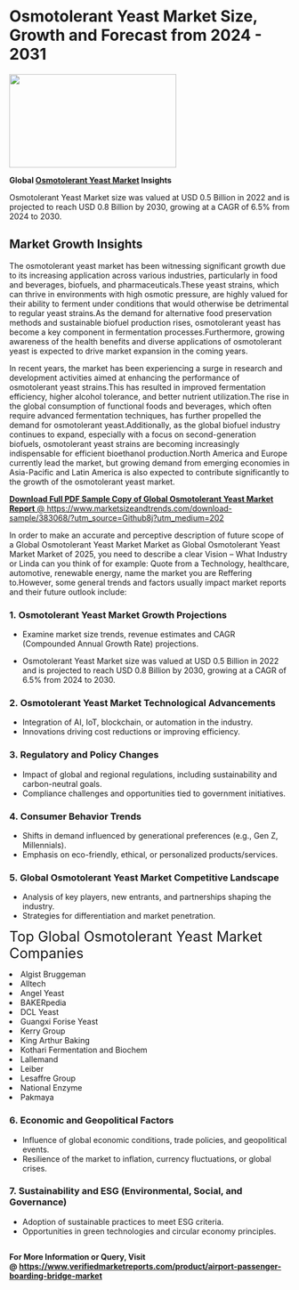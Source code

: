 <H1>Osmotolerant Yeast Market Size, Growth and Forecast from 2024 - 2031</H1><img class="aligncenter size-medium wp-image-584254" src="https://thirdeyenews.in/wp-content/uploads/2024/09/Global-Market-Research-300x168.jpeg" alt="" width="300" height="168" /><p><strong>Global&nbsp;<a href="https://www.marketsizeandtrends.com/download-sample/383068/?utm_source=Github8j?utm_medium=202">Osmotolerant Yeast Market</a> Insights</strong></p><p>Osmotolerant Yeast Market size was valued at USD 0.5 Billion in 2022 and is projected to reach USD 0.8 Billion by 2030, growing at a CAGR of 6.5% from 2024 to 2030.</p><p><h2>Market Growth Insights</h2> <p>The osmotolerant yeast market has been witnessing significant growth due to its increasing application across various industries, particularly in food and beverages, biofuels, and pharmaceuticals.These yeast strains, which can thrive in environments with high osmotic pressure, are highly valued for their ability to ferment under conditions that would otherwise be detrimental to regular yeast strains.As the demand for alternative food preservation methods and sustainable biofuel production rises, osmotolerant yeast has become a key component in fermentation processes.Furthermore, growing awareness of the health benefits and diverse applications of osmotolerant yeast is expected to drive market expansion in the coming years.</p> <p><a href="#"></a></p> <p>In recent years, the market has been experiencing a surge in research and development activities aimed at enhancing the performance of osmotolerant yeast strains.This has resulted in improved fermentation efficiency, higher alcohol tolerance, and better nutrient utilization.The rise in the global consumption of functional foods and beverages, which often require advanced fermentation techniques, has further propelled the demand for osmotolerant yeast.Additionally, as the global biofuel industry continues to expand, especially with a focus on second-generation biofuels, osmotolerant yeast strains are becoming increasingly indispensable for efficient bioethanol production.North America and Europe currently lead the market, but growing demand from emerging economies in Asia-Pacific and Latin America is also expected to contribute significantly to the growth of the osmotolerant yeast market.</p> <p><a href="#"></p><p><span class=""><strong>Download Full PDF Sample Copy of Global Osmotolerant Yeast Market Report</strong> @ <a href="https://www.marketsizeandtrends.com/download-sample/383068/?utm_source=Github8j?utm_medium=202" target="_blank">https://www.marketsizeandtrends.com/download-sample/383068/?utm_source=Github8j?utm_medium=202</a></span></p><p>In order to make an accurate and perceptive description of future scope of a Global&nbsp;Osmotolerant Yeast Market Market as Global&nbsp;Osmotolerant Yeast Market Market of 2025, you need to describe a clear Vision &ndash; What Industry or Linda can you think of for example: Quote from a Technology, healthcare, automotive, renewable energy, name the market you are Reffering to.However, some general trends and factors usually impact market reports and their future outlook include:</p><h3>1.&nbsp;<strong>Osmotolerant Yeast Market Growth Projections</strong></h3><ul><li>Examine market size trends, revenue estimates and CAGR (Compounded Annual Growth Rate) projections.</li><li><p>Osmotolerant Yeast Market size was valued at USD 0.5 Billion in 2022 and is projected to reach USD 0.8 Billion by 2030, growing at a CAGR of 6.5% from 2024 to 2030.</p></li></ul><h3>2.&nbsp;<strong>Osmotolerant Yeast Market Technological Advancements</strong></h3><ul><li>Integration of AI, IoT, blockchain, or automation in the industry.</li><li>Innovations driving cost reductions or improving efficiency.</li></ul><h3>3.&nbsp;<strong>Regulatory and Policy Changes</strong></h3><ul><li>Impact of global and regional regulations, including sustainability and carbon-neutral goals.</li><li>Compliance challenges and opportunities tied to government initiatives.</li></ul><h3>4.&nbsp;<strong>Consumer Behavior Trends</strong></h3><ul><li>Shifts in demand influenced by generational preferences (e.g., Gen Z, Millennials).</li><li>Emphasis on eco-friendly, ethical, or personalized products/services.</li></ul><h3>5.&nbsp;<strong>Global Osmotolerant Yeast Market Competitive Landscape</strong></h3><ul><li>Analysis of key players, new entrants, and partnerships shaping the industry.</li><li>Strategies for differentiation and market penetration.</li></ul><p data-pm-slice="1 1 []"><span style="color: inherit; font-family: inherit; font-size: 25px;">Top Global Osmotolerant Yeast Market Companies</span></p><div class="" data-test-id=""><p><li>Algist Bruggeman</li><li> Alltech</li><li> Angel Yeast</li><li> BAKERpedia</li><li> DCL Yeast</li><li> Guangxi Forise Yeast</li><li> Kerry Group</li><li> King Arthur Baking</li><li> Kothari Fermentation and Biochem</li><li> Lallemand</li><li> Leiber</li><li> Lesaffre Group</li><li> National Enzyme</li><li> Pakmaya</li></p></div><h3>6.&nbsp;<strong>Economic and Geopolitical Factors</strong></h3><ul><li>Influence of global economic conditions, trade policies, and geopolitical events.</li><li>Resilience of the market to inflation, currency fluctuations, or global crises.</li></ul><h3>7.&nbsp;<strong>Sustainability and ESG (Environmental, Social, and Governance)</strong></h3><ul><li>Adoption of sustainable practices to meet ESG criteria.</li><li>Opportunities in green technologies and circular economy principles.</li></ul><h2><strong style="font-size: 14px;">For More Information or Query, Visit @&nbsp;</strong><a style="background-color: #ffffff; font-size: 14px;" href="https://www.marketsizeandtrends.com/report/osmotolerant-yeast-market/" target="_blank">https://www.verifiedmarketreports.com/product/airport-passenger-boarding-bridge-market</a></h2>